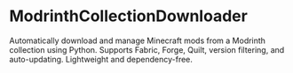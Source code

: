 # ModrinthCollectionDownloader
Automatically download and manage Minecraft mods from a Modrinth collection using Python. Supports Fabric, Forge, Quilt, version filtering, and auto-updating. Lightweight and dependency-free.

